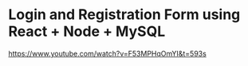 # Login and Registration Form using React + Node + MySQL

https://www.youtube.com/watch?v=F53MPHqOmYI&t=593s